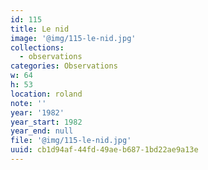 ```yaml
---
id: 115
title: Le nid
image: '@img/115-le-nid.jpg'
collections:
  - observations
categories: Observations
w: 64
h: 53
location: roland
note: ''
year: '1982'
year_start: 1982
year_end: null
file: '@img/115-le-nid.jpg'
uuid: cb1d94af-44fd-49ae-b687-1bd22ae9a13e
---
```


